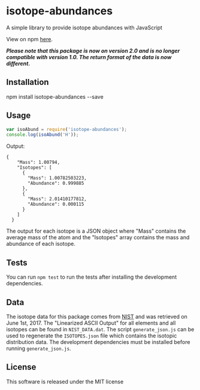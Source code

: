 # isotope-abundances
A simple library to provide isotope abundances with JavaScript

View on npm [here](https://www.npmjs.com/package/isotope-abundances).

***Please note that this package is now on version 2.0 and is no longer compatible with version 1.0. The return format of the data is now different.***

## Installation
npm install isotope-abundances --save

## Usage
``` javascript
var isoAbund = require('isotope-abundances');
console.log(isoAbund('H'));
```
Output:
```
{
    "Mass": 1.00794,
    "Isotopes": [
      {
        "Mass": 1.00782503223,
        "Abundance": 0.999885
      },
      {
        "Mass": 2.01410177812,
        "Abundance": 0.000115
      }
    ]
  }
```
The output for each isotope is a JSON object where "Mass" contains the average mass of the atom and the "Isotopes" array contains the mass and abundance of each isotope.

## Tests
You can run `npm test` to run the tests after installing the development dependencies.

## Data
The isotope data for this package comes from [NIST](https://www.nist.gov/pml/atomic-weights-and-isotopic-compositions-column-descriptions) and was retrieved on June 1st, 2017. The "Linearized ASCII Output" for all elements and all isotopes can be found in `NIST_DATA.dat`. The script `generate_json.js` can be used to regenerate the `ISOTOPES.json` file which contains the isotopic distribution data. The development dependencies must be installed before running `generate_json.js`.

## License
This software is released under the MIT license
